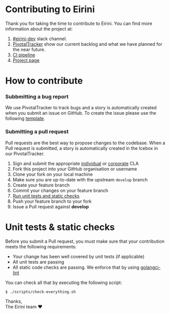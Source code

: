# Contributing to Eirini

Thank you for taking the time to contribute to Eirini. You can find more information about the project at:
1. [#eirini-dev](https://cloudfoundry.slack.com/messages/eirini-dev) slack channel.
1. [PivotalTracker](https://www.pivotaltracker.com/n/projects/2172361) show our current backlog and what we have planned for the near future.
1. [CI pipeline](https://ci.flintstone.cf.cloud.ibm.com/teams/eirini/pipelines/ci)
1. [Project page](https://www.cloudfoundry.org/project-eirini/)

# How to contribute

### Subbmitting a bug report

We use PivotalTracker to track bugs and a story is automatically created when you submit an issue on GitHub. To create the issue please use the following [template](ISSUE_TEMPLATE.md).

### Submitting a pull request

Pull requests are the best way to propose changes to the codebase. When a Pull request is submitted, a story is automatically created in the Icebox in our PivotalTracker.

1. Sign and submit the appropriate [individual](https://www.cloudfoundry.org/wp-content/uploads/2017/01/CFF_Individual_CLA.pdf) or [corporate](https://www.cloudfoundry.org/wp-content/uploads/2017/01/CFF_Corporate_CLA.pdf) CLA
1. Fork this project into your GitHub organisation or username
1. Clone your fork on your local machine
1. Make sure you are up-to-date with the upstream `develop` branch
1. Create your feature branch
1. Commit your changes on your feature branch
1. [Run unit tests and static checks](#unit-tests--static-checks)
1. Push your feature branch to your fork
1. Issue a Pull request against **develop**

# Unit tests & static checks

Before you submit a Pull request, you must make sure that your contribution meets the following requirements:
* Your change has been well covered by unit tests (if applicable)
* All unit tests are passing
* All static code checks are passing. We enforce that by using [golangci-lint](https://github.com/golangci/golangci-lint#install)

You can check all that by executing the following script:

`$ ./scripts/check-everything.sh`

Thanks,<br/>
The Eirini team :heart:
